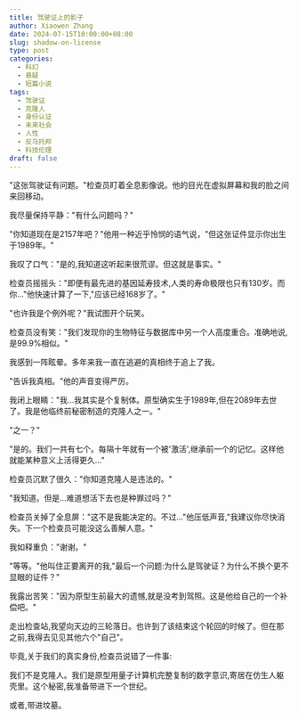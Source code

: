 ```yaml
---
title: 驾驶证上的影子
author: Xiaowen Zhang
date: 2024-07-15T10:00:00+08:00
slug: shadow-on-license
type: post
categories:
  - 科幻
  - 悬疑
  - 短篇小说
tags:
  - 驾驶证
  - 克隆人
  - 身份认证
  - 未来社会
  - 人性
  - 反乌托邦
  - 科技伦理
draft: false
---
```


"这张驾驶证有问题。"检查员盯着全息影像说。他的目光在虚拟屏幕和我的脸之间来回移动。

我尽量保持平静："有什么问题吗？"

"你知道现在是2157年吧？"他用一种近乎怜悯的语气说，"但这张证件显示你出生于1989年。"

我叹了口气："是的,我知道这听起来很荒谬。但这就是事实。"

检查员摇摇头："即便有最先进的基因延寿技术,人类的寿命极限也只有130岁。而你..."他快速计算了一下,"应该已经168岁了。"

"也许我是个例外呢？"我试图开个玩笑。

检查员没有笑："我们发现你的生物特征与数据库中另一个人高度重合。准确地说,是99.9%相似。"

我感到一阵眩晕。多年来我一直在逃避的真相终于追上了我。

"告诉我真相。"他的声音变得严厉。

我闭上眼睛："我...我其实是个复制体。原型确实生于1989年,但在2089年去世了。我是他临终前秘密制造的克隆人之一。"

"之一？"

"是的。我们一共有七个。每隔十年就有一个被'激活',继承前一个的记忆。这样他就能某种意义上活得更久..."

检查员沉默了很久："你知道克隆人是违法的。"

"我知道。但是...难道想活下去也是种罪过吗？"

检查员关掉了全息屏："这不是我能决定的。不过..."他压低声音,"我建议你尽快消失。下一个检查员可能没这么善解人意。"

我如释重负："谢谢。"

"等等。"他叫住正要离开的我,"最后一个问题:为什么是驾驶证？为什么不换个更不显眼的证件？"

我露出苦笑："因为原型生前最大的遗憾,就是没考到驾照。这是他给自己的一个补偿吧。"

走出检查站,我望向天边的三轮落日。也许到了该结束这个轮回的时候了。但在那之前,我得去见见其他六个"自己"。

毕竟,关于我们的真实身份,检查员说错了一件事:

我们不是克隆人。我们是原型用量子计算机完整复制的数字意识,寄居在仿生人躯壳里。这个秘密,我准备带进下一个世纪。

或者,带进坟墓。